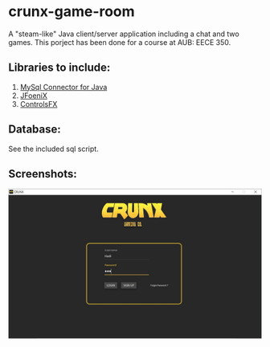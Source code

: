 # crunx-game-room

A "steam-like" Java client/server application including a chat and two games.
This porject has been done for a course at AUB: EECE 350.

## Libraries to include:
1. [MySql Connector for Java](https://dev.mysql.com/downloads/connector/j/5.1.html)
2. [JFoeniX](http://www.jfoenix.com/)
3. [ControlsFX](http://fxexperience.com/controlsfx/)

## Database:
See the included sql script.

## Screenshots:
![alt text]( https://github.com/hadighattas/crunx-game-room/blob/master/screenshots/login.jpg)


